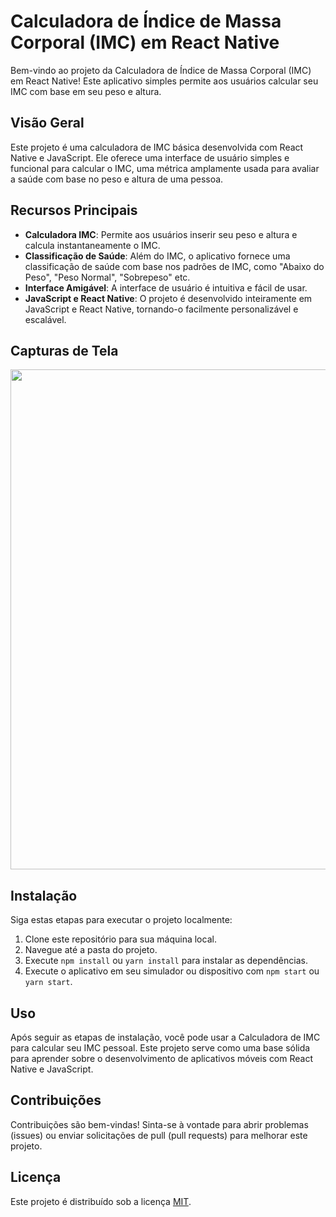 # Calculadora de Índice de Massa Corporal (IMC) em React Native

Bem-vindo ao projeto da Calculadora de Índice de Massa Corporal (IMC) em React Native! Este aplicativo simples permite aos usuários calcular seu IMC com base em seu peso e altura.

## Visão Geral

Este projeto é uma calculadora de IMC básica desenvolvida com React Native e JavaScript. Ele oferece uma interface de usuário simples e funcional para calcular o IMC, uma métrica amplamente usada para avaliar a saúde com base no peso e altura de uma pessoa.

## Recursos Principais

- **Calculadora IMC**: Permite aos usuários inserir seu peso e altura e calcula instantaneamente o IMC.
- **Classificação de Saúde**: Além do IMC, o aplicativo fornece uma classificação de saúde com base nos padrões de IMC, como "Abaixo do Peso", "Peso Normal", "Sobrepeso" etc.
- **Interface Amigável**: A interface de usuário é intuitiva e fácil de usar.
- **JavaScript e React Native**: O projeto é desenvolvido inteiramente em JavaScript e React Native, tornando-o facilmente personalizável e escalável.

## Capturas de Tela

<img height="800px" src="https://user-images.githubusercontent.com/89518536/205594618-0edc9248-9397-4231-90d4-d204260caee2.jpg"/>

## Instalação

Siga estas etapas para executar o projeto localmente:

1. Clone este repositório para sua máquina local.
2. Navegue até a pasta do projeto.
3. Execute `npm install` ou `yarn install` para instalar as dependências.
4. Execute o aplicativo em seu simulador ou dispositivo com `npm start` ou `yarn start`.

## Uso

Após seguir as etapas de instalação, você pode usar a Calculadora de IMC para calcular seu IMC pessoal. Este projeto serve como uma base sólida para aprender sobre o desenvolvimento de aplicativos móveis com React Native e JavaScript.

## Contribuições

Contribuições são bem-vindas! Sinta-se à vontade para abrir problemas (issues) ou enviar solicitações de pull (pull requests) para melhorar este projeto.

## Licença

Este projeto é distribuído sob a licença [MIT](LICENSE).

